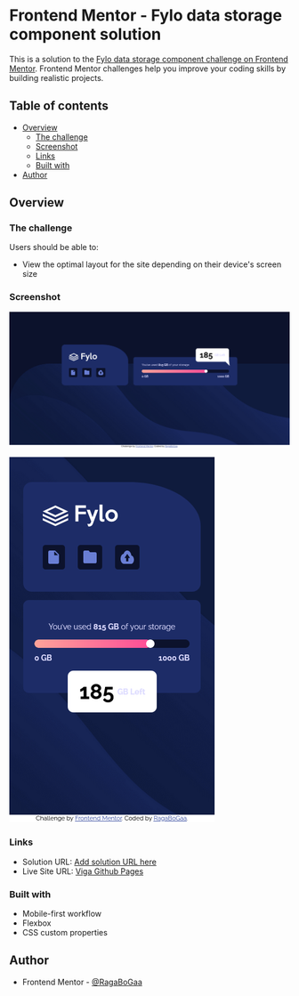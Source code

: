 # Frontend Mentor - Fylo data storage component solution

This is a solution to the [Fylo data storage component challenge on Frontend Mentor](https://www.frontendmentor.io/challenges/fylo-data-storage-component-1dZPRbV5n). Frontend Mentor challenges help you improve your coding skills by building realistic projects.

## Table of contents

- [Overview](#overview)
  - [The challenge](#the-challenge)
  - [Screenshot](#screenshot)
  - [Links](#links)
  - [Built with](#built-with)
- [Author](#author)

## Overview

### The challenge

Users should be able to:

- View the optimal layout for the site depending on their device's screen size

### Screenshot

![](./desktop.png)

![](./mobile.png)

### Links

- Solution URL: [Add solution URL here](https://your-solution-url.com)
- Live Site URL: [Viga Github Pages](https://ragabogaa.github.io/Fylo-data-storage-component)

### Built with

- Mobile-first workflow
- Flexbox
- CSS custom properties

## Author

- Frontend Mentor - [@RagaBoGaa](https://www.frontendmentor.io/profile/RagaBoGaa)
